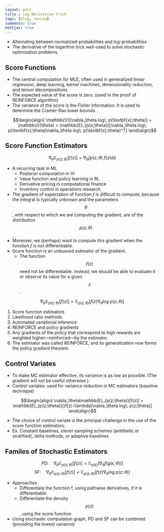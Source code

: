 ```yaml
---
layout: post
title : Log Derivative Trick
tags: [blog, review]
comments: true
mathjax: true
---
```


- Alternating between normalized-probabilities and log-probabilities
- The derivative of the logarithm trick well-used to solve stochastic optimization problems.

## Score Functions

- The central computation for MLE, often used in generalized linear regression, deep learning, kernel machines, dimensionality reduction, and tensor decompositions
- The expected value of the score is zero. (used in the proof of REINFORCE algorithm)
- The variance of the score is the Fisher information. It is used to determine the Cramer-Rao lower bounds.


$$\begin{align}
    \mathbb{V}[\nabla_\theta log\; p(\textbf{x};\theta)] = \mathbb{I}(\theta) = \mathbb{E}_{p(x;\theta)}[\nabla_\theta log\; p(\textbf{x};\theta)\nabla_\theta log\; p(\textbf{x};\theta)^T]
\end{align}$$

## Score Function Estimators


$$
    \nabla_\theta\mathbb{E}_{p(z;\theta)}[f(z)] = \nabla_\theta\int p(z;\theta)\;f(z)dz
$$


- A recurring task in ML
  - Posterior computation in VI
  - Value function and policy learning in RL
  - Derivative pricing in computational finance
  - Inventory control in operations research
- The gradient of expectation of function $f$ is difficult to compute, because the integral is typically unknown and the parameters $$\theta$$, with respect to which we are computing the gradient, are of the distribution $$p(z;\theta)$$.
- Moreover, we (perhaps) want to compute this gradient when the function $f$ is not differentiable.
- Score function is an unbuased estimator of the gradient.
  - The function $$f(z)$$ need not be differentiable. Instead, we should be able to evaluate it or observe its value for a given $$z$$.


$$
    \nabla_\theta\mathbb{E}_{p(z;\theta)}[f(z)] = \mathbb{E}_{p(z;\theta)}[f(z)\nabla_\theta log\; p(z;\theta)]
$$

1. Score function estimators
2. Likelihood ratio methods
3. Automated variational inference
4. REINFORCE and policy gradients
  1. Any gradients of the policy that correspond to high rewards are weighted higher—reinforced—by the estimator.
  2. The estimator was called REINFORCE, and its generalization now forms the policy gradient theorem.

## Control Variates

- To make MC estimator effective, its variance is as low as possible. 
  (The gradient will not be useful otherwise.)
- Control variates: used for variance reduction in MC estimators (baseline technique)


$$\begin{align}
    \nabla_\theta\mathbb{E}_{p(z;\theta)}[f(z)] = \mathbb{E}_{p(z;\theta)}[(f(z)-\lambda)\nabla_\theta log\; p(z;\theta)]
\end{align}$$


- The choice of control variate is the principal challenge in the use of the score function estimators.
- Ex. Constant baselines, clever sampling schemes (antithetic or stratified), delta methods, or adaptive baselines

## Familes of Stochastic Estimators

$$
    PD:\quad \nabla_\theta\mathbb{E}_{p(z;\theta)}[f(z)] = \mathbb{E}_{p(\epsilon)}[\nabla_\theta f(g(\epsilon,\theta))]
$$
$$
    SF:\quad\nabla_\theta\mathbb{E}_{p(z;\theta)}[f(z)] = \mathbb{E}_{p(z;\theta)}[f(z)\nabla_\theta log\;p(z;\theta)]
$$


- Approaches
  - Differentiate the function f, using pathwise derivatives, if it is differentiable
  - Differentiate the density $$p(z)$$, using the score function
- Using stochastic computation graph, PD and SF can be combined (providing the lowest variance)

